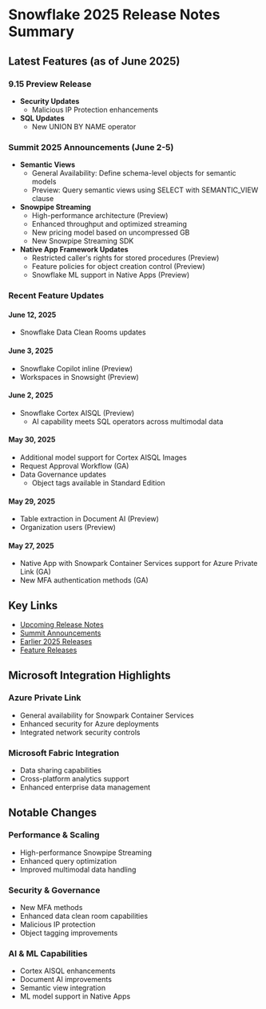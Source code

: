 # Snowflake 2025 Release Notes Summary

## Latest Features (as of June 2025)

### 9.15 Preview Release
- **Security Updates**
  - Malicious IP Protection enhancements
- **SQL Updates**
  - New UNION BY NAME operator

### Summit 2025 Announcements (June 2-5)
- **Semantic Views**
  - General Availability: Define schema-level objects for semantic models
  - Preview: Query semantic views using SELECT with SEMANTIC_VIEW clause
- **Snowpipe Streaming**
  - High-performance architecture (Preview)
  - Enhanced throughput and optimized streaming
  - New pricing model based on uncompressed GB
  - New Snowpipe Streaming SDK
- **Native App Framework Updates**
  - Restricted caller's rights for stored procedures (Preview)
  - Feature policies for object creation control (Preview)
  - Snowflake ML support in Native Apps (Preview)

### Recent Feature Updates

#### June 12, 2025
- Snowflake Data Clean Rooms updates

#### June 3, 2025
- Snowflake Copilot inline (Preview)
- Workspaces in Snowsight (Preview)

#### June 2, 2025
- Snowflake Cortex AISQL (Preview)
  - AI capability meets SQL operators across multimodal data

#### May 30, 2025
- Additional model support for Cortex AISQL Images
- Request Approval Workflow (GA)
- Data Governance updates
  - Object tags available in Standard Edition

#### May 29, 2025
- Table extraction in Document AI (Preview)
- Organization users (Preview)

#### May 27, 2025
- Native App with Snowpark Container Services support for Azure Private Link (GA)
- New MFA authentication methods (GA)

## Key Links
- [Upcoming Release Notes](https://docs.snowflake.com/en/release-notes/2025/9_15)
- [Summit Announcements](https://docs.snowflake.com/en/release-notes/2025/june-summit)
- [Earlier 2025 Releases](https://docs.snowflake.com/en/release-notes/weekly-releases-2025)
- [Feature Releases](https://docs.snowflake.com/en/release-notes/feature-releases-2025)

## Microsoft Integration Highlights

### Azure Private Link
- General availability for Snowpark Container Services
- Enhanced security for Azure deployments
- Integrated network security controls

### Microsoft Fabric Integration
- Data sharing capabilities
- Cross-platform analytics support
- Enhanced enterprise data management

## Notable Changes

### Performance & Scaling
- High-performance Snowpipe Streaming
- Enhanced query optimization
- Improved multimodal data handling

### Security & Governance
- New MFA methods
- Enhanced data clean room capabilities
- Malicious IP protection
- Object tagging improvements

### AI & ML Capabilities
- Cortex AISQL enhancements
- Document AI improvements
- Semantic view integration
- ML model support in Native Apps
